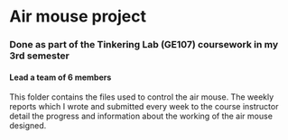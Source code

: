 # Air mouse project 
### Done as part of the Tinkering Lab (GE107) coursework in my 3rd semester
#### Lead a team of 6 members
This folder contains the files used to control the air mouse. The weekly reports which I wrote and submitted every week to the course instructor detail the progress and information about the working of the air mouse designed.
